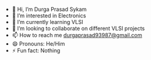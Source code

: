 - 👋 Hi, I’m Durga Prasad Sykam
- 👀 I’m interested in Electronics
- 🌱 I’m currently learning VLSI
- 💞️ I’m looking to collaborate on different VLSI projects
- 📫 How to reach me durgaprasad93987@gmail.com
- 😄 Pronouns: He/Him
- ⚡ Fun fact: Nothing

<!---
DurgaPrasad685/DurgaPrasad685 is a ✨ special ✨ repository because its `README.md` (this file) appears on your GitHub profile.
You can click the Preview link to take a look at your changes.
--->
